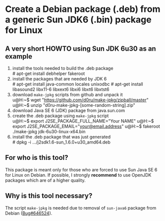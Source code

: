 # Create a Debian package (.deb) from a generic Sun JDK6 (.bin) package for Linux


## A very short HOWTO using Sun JDK 6u30 as an example

1. install the tools needed to build the .deb package  
        # apt-get install debhelper fakeroot
2. install the packages that are needed by JDK 6  
        # apt-get install java-common locales unixodbc
        # apt-get install libasound2 libx11-6 libxext6 libxi6 libxt6 libxtst6
3. download `make-jpkg` scripts from github and unpack it  
        u@H:~$ wget "https://github.com/d0ru/make-jpkg/zipball/master"
        u@H:~$ unzip "d0ru-make-jpkg-[some-random-string].zip"
4. download Java SE 6 (JDK) package from java.sun.com  
5. create the .deb package using `make-jpkg` script  
        u@H:~$ export J2SE_PACKAGE_FULL_NAME="Your NAME"
        u@H:~$ export J2SE_PACKAGE_EMAIL="your@email.address"
        u@H:~$ fakeroot ./make-jpkg jdk-6u30-linux-x64.bin
6. install the .deb package that was just generated  
        # dpkg -i .../j2sdk1.6-sun_1.6.0+u30_amd64.deb


## For who is this tool?

This package is meant only for those who are forced to use Sun Java SE 6 for Linux on Debian. If possible, I strongly **recommend** to use OpenJDK packages which are of a higher quality.


## Why is this tool necessary?

The script `make-jpkg` is needed due to removal of `sun-java6` package from Debian \([Bug#646524](http://bugs.debian.org/646524)\).
